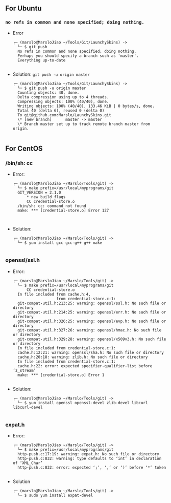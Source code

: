 ## For Ubuntu
### `no refs in common and none specified; doing nothing.`
- Error
    <pre><code>┌─ (marslo@MarsloJiao ~/Tools/Git/LaunchySkins) ->
    └─ $ git push
    No refs in common and none specified; doing nothing.
    Perhaps you should specify a branch such as 'master'.
    Everything up-to-date
    </code></pre>

- Solution: `git push -u origin master`
    <pre><code>┌─ (marslo@MarsloJiao ~/Tools/Git/LaunchySkins) ->
    └─ $ git push -u origin master
    Counting objects: 40, done.
    Delta compression using up to 4 threads.
    Compressing objects: 100% (40/40), done.
    Writing objects: 100% (40/40), 133.46 KiB | 0 bytes/s, done.
    Total 40 (delta 6), reused 0 (delta 0)
    To git@github.com:Marslo/LaunchySkins.git
    \* [new branch]      master -> master
    \* Branch master set up to track remote branch master from origin.
    </code></pre>

## For CentOS
### /bin/sh: cc
- Error:
    <pre><code>┌─ (marslo@MarsloJiao ~/Marslo/Tools/git) ->
    └─ $ make prefix=/usr/local/myprograms/git
    GIT_VERSION = 2.1.0
        * new build flags
        CC credential-store.o
    /bin/sh: cc: command not found
    make: *** [credential-store.o] Error 127

    </code></pre>

- Solution:
    <pre><code>┌─ (marslo@MarsloJiao ~/Marslo/Tools/git) ->
    └─ $ yum install gcc gcc-g++ g++ make
    </code></pre>

### openssl/ssl.h
- Error:
    <pre><code>┌─ (marslo@MarsloJiao ~/Marslo/Tools/git) ->
    └─ $ make prefix=/usr/local/myprograms/git
        CC credential-store.o
    In file included from cache.h:4,
                     from credential-store.c:1:
    git-compat-util.h:213:25: warning: openssl/ssl.h: No such file or directory
    git-compat-util.h:214:25: warning: openssl/err.h: No such file or directory
    git-compat-util.h:326:25: warning: openssl/evp.h: No such file or directory
    git-compat-util.h:327:26: warning: openssl/hmac.h: No such file or directory
    git-compat-util.h:329:28: warning: openssl/x509v3.h: No such file or directory
    In file included from credential-store.c:1:
    cache.h:12:21: warning: openssl/sha.h: No such file or directory
    cache.h:20:18: warning: zlib.h: No such file or directory
    In file included from credential-store.c:1:
    cache.h:22: error: expected specifier-qualifier-list before ‘z_stream’
    make: *** [credential-store.o] Error 1
    </code></pre>

- Solution:
    <pre><code>┌─ (marslo@MarsloJiao ~/Marslo/Tools/git) ->
    └─ $ yum install openssl openssl-devel zlib-devel libcurl libcurl-devel
    </code></pre>

### expat.h
- Error:
    <pre><code>┌─ (marslo@MarsloJiao ~/Marslo/Tools/git) ->
    └─ $ make prefix=/usr/local/myprograms/git
    http-push.c:17:19: warning: expat.h: No such file or directory
    http-push.c:832: warning: type defaults to ‘int’ in declaration of ‘XML_Char’
    http-push.c:832: error: expected ‘;’, ‘,’ or ‘)’ before ‘*’ token
    </code></pre>

- Solution
    <pre><code>┌─ (marslo@MarsloJiao ~/Marslo/Tools/git) ->
    └─ $ sudo yum install expat-devel
    </code></pre>

